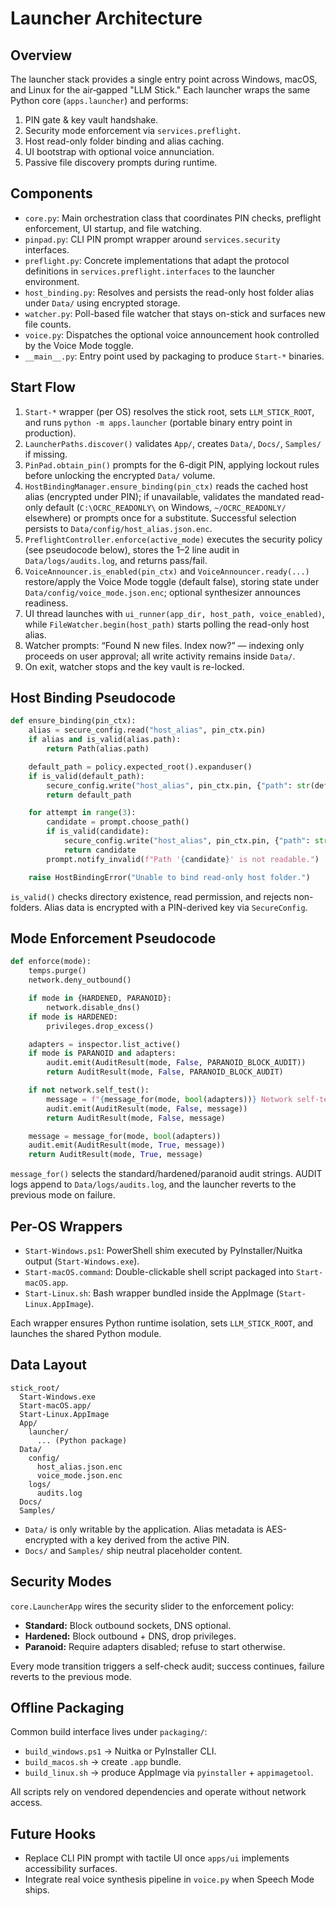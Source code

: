 # Launcher Architecture

## Overview
The launcher stack provides a single entry point across Windows, macOS, and Linux for the air‑gapped "LLM Stick." Each launcher wraps the same Python core (`apps.launcher`) and performs:

1. PIN gate & key vault handshake.
2. Security mode enforcement via `services.preflight`.
3. Host read-only folder binding and alias caching.
4. UI bootstrap with optional voice annunciation.
5. Passive file discovery prompts during runtime.

## Components
- `core.py`: Main orchestration class that coordinates PIN checks, preflight enforcement, UI startup, and file watching.
- `pinpad.py`: CLI PIN prompt wrapper around `services.security` interfaces.
- `preflight.py`: Concrete implementations that adapt the protocol definitions in `services.preflight.interfaces` to the launcher environment.
- `host_binding.py`: Resolves and persists the read-only host folder alias under `Data/` using encrypted storage.
- `watcher.py`: Poll-based file watcher that stays on-stick and surfaces new file counts.
- `voice.py`: Dispatches the optional voice announcement hook controlled by the Voice Mode toggle.
- `__main__.py`: Entry point used by packaging to produce `Start-*` binaries.

## Start Flow
1. `Start-*` wrapper (per OS) resolves the stick root, sets `LLM_STICK_ROOT`, and runs `python -m apps.launcher` (portable binary entry point in production).
2. `LauncherPaths.discover()` validates `App/`, creates `Data/`, `Docs/`, `Samples/` if missing.
3. `PinPad.obtain_pin()` prompts for the 6-digit PIN, applying lockout rules before unlocking the encrypted `Data/` volume.
4. `HostBindingManager.ensure_binding(pin_ctx)` reads the cached host alias (encrypted under PIN); if unavailable, validates the mandated read-only default (`C:\OCRC_READONLY\` on Windows, `~/OCRC_READONLY/` elsewhere) or prompts once for a substitute. Successful selection persists to `Data/config/host_alias.json.enc`.
5. `PreflightController.enforce(active_mode)` executes the security policy (see pseudocode below), stores the 1–2 line audit in `Data/logs/audits.log`, and returns pass/fail.
6. `VoiceAnnouncer.is_enabled(pin_ctx)` and `VoiceAnnouncer.ready(...)` restore/apply the Voice Mode toggle (default false), storing state under `Data/config/voice_mode.json.enc`; optional synthesizer announces readiness.
7. UI thread launches with `ui_runner(app_dir, host_path, voice_enabled)`, while `FileWatcher.begin(host_path)` starts polling the read-only host alias.
8. Watcher prompts: “Found N new files. Index now?” — indexing only proceeds on user approval; all write activity remains inside `Data/`.
9. On exit, watcher stops and the key vault is re-locked.

## Host Binding Pseudocode
```python
def ensure_binding(pin_ctx):
    alias = secure_config.read("host_alias", pin_ctx.pin)
    if alias and is_valid(alias.path):
        return Path(alias.path)

    default_path = policy.expected_root().expanduser()
    if is_valid(default_path):
        secure_config.write("host_alias", pin_ctx.pin, {"path": str(default_path)})
        return default_path

    for attempt in range(3):
        candidate = prompt.choose_path()
        if is_valid(candidate):
            secure_config.write("host_alias", pin_ctx.pin, {"path": str(candidate.resolve())})
            return candidate
        prompt.notify_invalid(f"Path '{candidate}' is not readable.")

    raise HostBindingError("Unable to bind read-only host folder.")
```

`is_valid()` checks directory existence, read permission, and rejects non-folders. Alias data is encrypted with a PIN-derived key via `SecureConfig`.

## Mode Enforcement Pseudocode
```python
def enforce(mode):
    temps.purge()
    network.deny_outbound()

    if mode in {HARDENED, PARANOID}:
        network.disable_dns()
    if mode is HARDENED:
        privileges.drop_excess()

    adapters = inspector.list_active()
    if mode is PARANOID and adapters:
        audit.emit(AuditResult(mode, False, PARANOID_BLOCK_AUDIT))
        return AuditResult(mode, False, PARANOID_BLOCK_AUDIT)

    if not network.self_test():
        message = f"{message_for(mode, bool(adapters))} Network self-test failed; refusing to continue."
        audit.emit(AuditResult(mode, False, message))
        return AuditResult(mode, False, message)

    message = message_for(mode, bool(adapters))
    audit.emit(AuditResult(mode, True, message))
    return AuditResult(mode, True, message)
```

`message_for()` selects the standard/hardened/paranoid audit strings. AUDIT logs append to `Data/logs/audits.log`, and the launcher reverts to the previous mode on failure.

## Per-OS Wrappers
- `Start-Windows.ps1`: PowerShell shim executed by PyInstaller/Nuitka output (`Start-Windows.exe`).
- `Start-macOS.command`: Double-clickable shell script packaged into `Start-macOS.app`.
- `Start-Linux.sh`: Bash wrapper bundled inside the AppImage (`Start-Linux.AppImage`).

Each wrapper ensures Python runtime isolation, sets `LLM_STICK_ROOT`, and launches the shared Python module.

## Data Layout
```
stick_root/
  Start-Windows.exe
  Start-macOS.app/
  Start-Linux.AppImage
  App/
    launcher/
      ... (Python package)
  Data/
    config/
      host_alias.json.enc
      voice_mode.json.enc
    logs/
      audits.log
  Docs/
  Samples/
```

- `Data/` is only writable by the application. Alias metadata is AES-encrypted with a key derived from the active PIN.
- `Docs/` and `Samples/` ship neutral placeholder content.

## Security Modes
`core.LauncherApp` wires the security slider to the enforcement policy:
- **Standard:** Block outbound sockets, DNS optional.
- **Hardened:** Block outbound + DNS, drop privileges.
- **Paranoid:** Require adapters disabled; refuse to start otherwise.

Every mode transition triggers a self-check audit; success continues, failure reverts to the previous mode.

## Offline Packaging
Common build interface lives under `packaging/`:
- `build_windows.ps1` → Nuitka or PyInstaller CLI.
- `build_macos.sh` → create `.app` bundle.
- `build_linux.sh` → produce AppImage via `pyinstaller` + `appimagetool`.

All scripts rely on vendored dependencies and operate without network access.

## Future Hooks
- Replace CLI PIN prompt with tactile UI once `apps/ui` implements accessibility surfaces.
- Integrate real voice synthesis pipeline in `voice.py` when Speech Mode ships.
